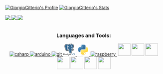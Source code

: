 [![GiorgioCitterio's Profile](https://github-readme-stats.vercel.app/api?username=GiorgioCitterio&theme=midnight-purple)](https://github.com/GiorgioCitterio/GiorgioCitterio/) 
[![GiorgioCitterio's Stats](https://github-readme-stats.vercel.app/api/top-langs/?username=GiorgioCitterio&theme=midnight-purple)](https://github.com/GiorgioCitterio/GiorgioCitterio/)
<!--[![GiorgioCitterio's wakatime stats](https://github-readme-stats.vercel.app/api/wakatime?username=GiorgioCitterio)](https://github.com/GiorgioCitterio/github-readme-stats)-->

<a href="https://github.com/GiorgioCitterio/WeatherForecastAppMAUI">
  <img align="center" src="https://github-readme-stats.vercel.app/api/pin/?username=GiorgioCitterio&repo=WeatherForecastAppMAUI&theme=midnight-purple" />
</a>
<a href="https://github.com/GiorgioCitterio/MemoryMAUI">
  <img align="center" src="https://github-readme-stats.vercel.app/api/pin/?username=GiorgioCitterio&repo=MemoryMAUI&theme=midnight-purple" />
</a>
<a href="https://github.com/GiorgioCitterio/Motor-and-Sensor-Control-on-Arduino-Raspberry-Pi-and-ESP">
  <img align="center" src="https://github-readme-stats.vercel.app/api/pin/?username=GiorgioCitterio&repo=Motor-and-Sensor-Control-on-Arduino-Raspberry-Pi-and-ESP&theme=midnight-purple" />
</a>
<br></br>

<h3 align="center">Languages and Tools:</h3>
<p align="center">
  <a href="https://www.arduino.cc/" target="_blank" rel="noreferrer"> 
    <img src="https://cdn.jsdelivr.net/gh/devicons/devicon/icons/csharp/csharp-line.svg" alt="csharp" width="40" height="40"/>     
  </a> 
  <a href="https://www.arduino.cc/" target="_blank" rel="noreferrer"> 
    <img src="https://cdn.worldvectorlogo.com/logos/arduino-1.svg" alt="arduino" width="40" height="40"/>     
  </a> 
  <a href="https://git-scm.com/" target="_blank" rel="noreferrer"> 
    <img src="https://www.vectorlogo.zone/logos/git-scm/git-scm-icon.svg" alt="git" width="40" height="40"/>     
  </a> 
  <a href="https://www.postgresql.org" target="_blank" rel="noreferrer"> 
    <img src="https://raw.githubusercontent.com/devicons/devicon/master/icons/postgresql/postgresql-original-wordmark.svg" alt="postgresql" width="40" height="40"/> 
  </a> 
  <a href="https://www.python.org" target="_blank" rel="noreferrer"> 
    <img src="https://raw.githubusercontent.com/devicons/devicon/master/icons/python/python-original.svg" alt="python" width="40" height="40"/> 
  </a>
  <a href="https://www.raspberrypi.com" target="_blank" rel="noreferrer"> 
    <img src="https://cdn.jsdelivr.net/gh/devicons/devicon/icons/raspberrypi/raspberrypi-original.svg" alt="raspberry" width="40" height="40"/>
  </a> 
            <img  />
            <img src="https://cdn.jsdelivr.net/gh/devicons/devicon/icons/android/android-plain-wordmark.svg" width="40" height="40"/>
            <img src="https://cdn.jsdelivr.net/gh/devicons/devicon/icons/dotnetcore/dotnetcore-original.svg" width="40" height="40"/>
            <img src="https://cdn.jsdelivr.net/gh/devicons/devicon/icons/html5/html5-original-wordmark.svg" width="40" height="40"/>
            <img src="https://cdn.jsdelivr.net/gh/devicons/devicon/icons/jetbrains/jetbrains-plain.svg" width="40" height="40"/>
            <img src="https://cdn.jsdelivr.net/gh/devicons/devicon/icons/sqlite/sqlite-original-wordmark.svg" width="40" height="40"/>
            <img src="https://cdn.jsdelivr.net/gh/devicons/devicon/icons/visualstudio/visualstudio-plain.svg" width="40" height="40"/>
            <img src="https://cdn.jsdelivr.net/gh/devicons/devicon/icons/vscode/vscode-original.svg" width="40" height="40"/>
</p>
